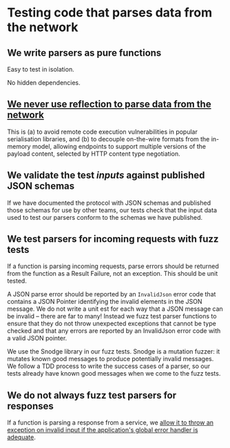 # Testing code that parses data from the network

## We write parsers as pure functions

Easy to test in isolation.

No hidden dependencies.

## [We never use reflection to parse data from the network](../reflection/README.md)

This is (a) to avoid remote code execution vulnerabilities in popular serialisation libraries, and (b) to decouple on-the-wire formats from the in-memory model, allowing endpoints to support multiple versions of the payload content, selected by HTTP content type negotiation.

## We validate the test _inputs_ against published JSON schemas

If we have documented the protocol with JSON schemas and published those schemas for use by other teams, our tests check that the input data used to test our parsers conform to the schemas we have published.

## We test parsers for incoming requests with fuzz tests

If a function is parsing incoming requests, parse errors should be returned from the function as a Result Failure, not an exception.  This should be unit tested. 

A JSON parse error should be reported by an `InvalidJson` error code that contains a JSON Pointer identifying the invalid elements in the JSON message.  We do not write a unit est for each way that a JSON message can be invalid – there are far to many! Instead we fuzz test parser functions to ensure that they do not throw unexpected exceptions that cannot be type checked and that any errors are reported by an InvalidJson error code with a valid JSON pointer.

We use the Snodge library in our fuzz tests.  Snodge is a mutation fuzzer: it mutates known good messages to produce potentially invalid messages.  We follow a TDD process to write the success cases of a parser, so our tests already have known good messages when we come to the fuzz tests.

## We do not always fuzz test parsers for responses

If a function is parsing a response from a service, we [allow it to throw an exception on invalid input if the application's global error handler is adequate](../error-reporting/README.md).

